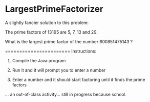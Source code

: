 LargestPrimeFactorizer
======================

A slightly fancier solution to this problem:

The prime factors of 13195 are 5, 7, 13 and 29.

What is the largest prime factor of the number 600851475143 ?

=======================
Instructions:

1) Compile the Java program 

2) Run it and it will prompt you to enter a number

3) Enter a number and it should start factoring until it finds the prime factors

... an out-of-class activity... still in progress because school.
